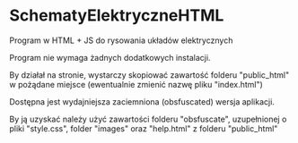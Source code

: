 # SchematyElektryczneHTML
Program w HTML + JS do rysowania układów elektrycznych

Program nie wymaga żadnych dodatkowych instalacji.

By działał na stronie, wystarczy skopiować zawartość folderu "public_html"
w pożądane miejsce (ewentualnie zmienić nazwę pliku "index.html")

Dostępna jest wydajniejsza zaciemniona (obsfuscated) wersja aplikacji.

By ją uzyskać należy użyć zawartości folderu "obsfuscate", uzupełnionej o pliki 
"style.css", folder "images" oraz "help.html" z folderu "public_html"

